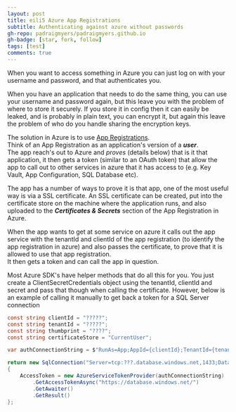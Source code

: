 ```yaml
---
layout: post
title: eili5 Azure App Registrations
subtitle: Authenticating against azure without passwords
gh-repo: padraigmyers/padraigmyers.github.io
gh-badge: [star, fork, follow]
tags: [test]
comments: true
---
```


When you want to access something in Azure you can just log on with your username and password, and that authenticates you.

When you have an application that needs to do the same thing, you can use your username and password again, but this leave you with the problem of where to store it securely. If you store it in config then it can easily be leaked, and is probably in plain text, you can encrypt it, but again this leave the problem of who do you handle sharing the encryption keys.

The solution in Azure is to use [App Registrations](https://docs.microsoft.com/en-us/azure/active-directory/develop/quickstart-register-app).  
Think of an App Registration as an application's version of a **_user_**.  
The app reach's out to Azure and _proves_ (details below) that is it that application, it then gets a token (similar to an OAuth token) that allow the app to call out to other services in azure that it has access to (e.g. Key Vault, App Configuration, SQL Database etc).

The app has a number of ways to prove it is that app, one of the most useful way is via a SSL certificate. An SSL certificate can be created, put into the certificate store on the machine where the application runs, and also uploaded to the **_Certificates & Secrets_** section of the App Registration in Azure.  

When the app wants to get at some service on azure it calls out the app service with the tenantId and clientId of the app registration (to identify the app registration in azure) and also passes the certificate, to prove that it is allowed to use that app registration.  
It then gets a token and can call the app in question.  

Most Azure SDK's have helper methods that do all this for you. You just create a ClientSecretCredentials object using the tenantId, clientId and secret and pass that though when calling the certificate.
However, below is an example of calling it manually to get back a token for a SQL Server connection 

```cs
const string clientId = "?????";
const string tenantId = "?????";
const string thumbprint = "????";
const string certificateStore = "CurrentUser";

var authConnectionString = $"RunAs=App;AppId={clientId};TenantId={tenantId};CertificateStoreLocation={certificateStore};CertificateThumbprint={thumbprint}";

return new SqlConnection("Server=tcp:???.database.windows.net,1433;Database=???")
{
    AccessToken = new AzureServiceTokenProvider(authConnectionString)
        .GetAccessTokenAsync("https://database.windows.net/")
        .GetAwaiter()
        .GetResult()
};
